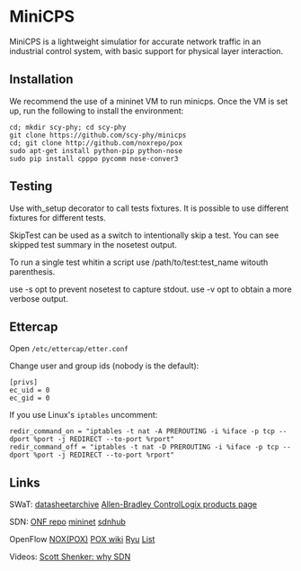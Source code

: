 # MiniCPS #
MiniCPS is a lightweight simulatior for accurate network traffic in an industrial control system, with basic support for physical layer interaction.

## Installation ##

We recommend the use of a mininet VM to run minicps. Once the VM is set up, run the following to install the environment:

    cd; mkdir scy-phy; cd scy-phy
    git clone https://github.com/scy-phy/minicps
    cd; git clone http://github.com/noxrepo/pox
    sudo apt-get install python-pip python-nose
    sudo pip install cpppo pycomm nose-conver3

## Testing ##

Use with_setup decorator to call tests fixtures. It is possible to use different fixtures for different tests.

SkipTest can be used as a switch to intentionally skip a test. You
can see skipped test summary in the nosetest output.

To run a single test whitin a script use /path/to/test:test_name witouth parenthesis.

use -s opt to prevent nosetest to capture stdout.
use -v opt to obtain a more verbose output.

## Ettercap ##

Open `/etc/ettercap/etter.conf`

Change user and group ids (nobody is the default):

    [privs]
    ec_uid = 0
    ec_gid = 0

If you use Linux's `iptables` uncomment:

    redir_command_on = "iptables -t nat -A PREROUTING -i %iface -p tcp --dport %port -j REDIRECT --to-port %rport"
    redir_command_off = "iptables -t nat -D PREROUTING -i %iface -p tcp --dport %port -j REDIRECT --to-port %rport"

## Links ##

SWaT:
[datasheetarchive](http://www.datasheetarchive.com/)
[Allen-Bradley ControlLogix products page](http://ab.rockwellautomation.com/programmable-controllers/controllogix#overview)

SDN:
[ONF repo](http://opennetworkingfoundation.github.io/libfluid/index.html)
[mininet](http://mininet.org/)
[sdnhub](http://sdnhub.org/)

OpenFlow
[NOX(POX)](http://www.noxrepo.org/)
[POX wiki](https://openflow.stanford.edu/display/ONL/POX+Wiki)
[Ryu](https://osrg.github.io/ryu/)
[List](http://yuba.stanford.edu/~casado/of-sw.html)

Videos:
[Scott Shenker: why SDN](https://osrg.github.io/ryu/)


